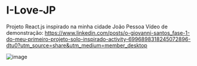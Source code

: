 # I-Love-JP
Projeto React.js inspirado na minha cidade João Pessoa
Vídeo de demonstração: https://www.linkedin.com/posts/o-giovanni-santos_fase-1-do-meu-primeiro-projeto-solo-inspirado-activity-6996898318245072896-dtu0?utm_source=share&utm_medium=member_desktop

![image](https://user-images.githubusercontent.com/115193826/224116398-54238e85-6dc3-44fc-b5e6-e575d4afd198.png)
